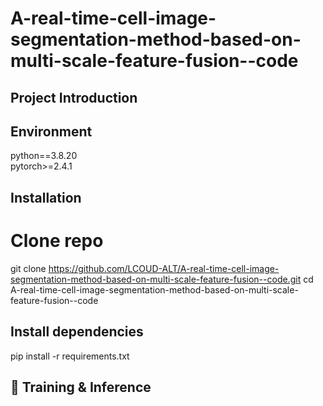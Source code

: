 # A-real-time-cell-image-segmentation-method-based-on-multi-scale-feature-fusion--code

## Project Introduction

## Environment
python==3.8.20 <br>
pytorch>=2.4.1

## Installation
# Clone repo  
git clone https://github.com/LCOUD-ALT/A-real-time-cell-image-segmentation-method-based-on-multi-scale-feature-fusion--code.git 
cd A-real-time-cell-image-segmentation-method-based-on-multi-scale-feature-fusion--code  
 
## Install dependencies   
pip install -r requirements.txt   

## 🧠 Training & Inference
